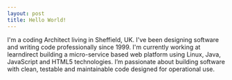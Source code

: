 ```yaml
---
layout: post
title: Hello World!
---
```


I'm a coding Architect living in Sheffield, UK.  I've been designing software and writing code professionally since 1999.  I'm currently working at learndirect building a micro-service based web platform using Linux, Java, JavaScript and HTML5 technologies.  I’m passionate about building software with clean, testable and maintainable code designed for operational use.
